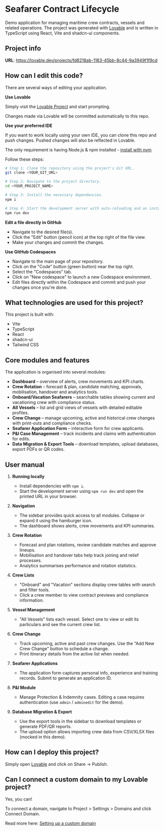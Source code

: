 # Seafarer Contract Lifecycle

Demo application for managing maritime crew contracts, vessels and related
operations. The project was generated with [Lovable](https://lovable.dev) and is
written in TypeScript using React, Vite and shadcn-ui components.

## Project info

**URL**: https://lovable.dev/projects/fd8218ab-1183-45bb-8c44-9a3949f1f9cd

## How can I edit this code?

There are several ways of editing your application.

**Use Lovable**

Simply visit the [Lovable Project](https://lovable.dev/projects/fd8218ab-1183-45bb-8c44-9a3949f1f9cd) and start prompting.

Changes made via Lovable will be committed automatically to this repo.

**Use your preferred IDE**

If you want to work locally using your own IDE, you can clone this repo and push changes. Pushed changes will also be reflected in Lovable.

The only requirement is having Node.js & npm installed - [install with nvm](https://github.com/nvm-sh/nvm#installing-and-updating)

Follow these steps:

```sh
# Step 1: Clone the repository using the project's Git URL.
git clone <YOUR_GIT_URL>

# Step 2: Navigate to the project directory.
cd <YOUR_PROJECT_NAME>

# Step 3: Install the necessary dependencies.
npm i

# Step 4: Start the development server with auto-reloading and an instant preview.
npm run dev
```

**Edit a file directly in GitHub**

- Navigate to the desired file(s).
- Click the "Edit" button (pencil icon) at the top right of the file view.
- Make your changes and commit the changes.

**Use GitHub Codespaces**

- Navigate to the main page of your repository.
- Click on the "Code" button (green button) near the top right.
- Select the "Codespaces" tab.
- Click on "New codespace" to launch a new Codespace environment.
- Edit files directly within the Codespace and commit and push your changes once you're done.

## What technologies are used for this project?

This project is built with:

- Vite
- TypeScript
- React
- shadcn-ui
- Tailwind CSS

## Core modules and features

The application is organised into several modules:

- **Dashboard** – overview of alerts, crew movements and KPI charts.
- **Crew Rotation** – forecast & plan, candidate matching, approvals, mobilisation,
  handover and analytics tools.
- **Onboard/Vacation Seafarers** – searchable tables showing current and vacationing crew with compliance status.
- **All Vessels** – list and grid views of vessels with detailed editable profiles.
- **Crew Change** – manage upcoming, active and historical crew changes with print-outs and compliance checks.
- **Seafarer Application Form** – interactive form for crew applicants.
- **P&I Case Management** – track incidents and claims with authentication for edits.
- **Data Migration & Export Tools** – download templates, upload databases, export PDFs or QR codes.

## User manual

1. **Running locally**
   - Install dependencies with `npm i`.
   - Start the development server using `npm run dev` and open the printed URL in your browser.

2. **Navigation**
   - The sidebar provides quick access to all modules. Collapse or expand it using the hamburger icon.
   - The dashboard shows alerts, crew movements and KPI summaries.

3. **Crew Rotation**
   - Forecast and plan rotations, review candidate matches and approve lineups.
   - Mobilisation and handover tabs help track joining and relief processes.
   - Analytics summarises performance and rotation statistics.

4. **Crew Lists**
   - "Onboard" and "Vacation" sections display crew tables with search and filter tools.
   - Click a crew member to view contract previews and compliance information.

5. **Vessel Management**
   - "All Vessels" lists each vessel. Select one to view or edit its particulars and see the current crew list.

6. **Crew Change**
   - Track upcoming, active and past crew changes. Use the "Add New Crew Change" button to schedule a change.
   - Print itinerary details from the active list when needed.

7. **Seafarer Applications**
   - The application form captures personal info, experience and training records. Submit to generate an application ID.

8. **P&I Module**
   - Manage Protection & Indemnity cases. Editing a case requires authentication (use `admin` / `adminedit` for the demo).

9. **Database Migration & Export**
   - Use the export tools in the sidebar to download templates or generate PDF/QR reports.
   - The upload option allows importing crew data from CSV/XLSX files (mocked in this demo).

## How can I deploy this project?

Simply open [Lovable](https://lovable.dev/projects/fd8218ab-1183-45bb-8c44-9a3949f1f9cd) and click on Share -> Publish.

## Can I connect a custom domain to my Lovable project?

Yes, you can!

To connect a domain, navigate to Project > Settings > Domains and click Connect Domain.

Read more here: [Setting up a custom domain](https://docs.lovable.dev/tips-tricks/custom-domain#step-by-step-guide)

